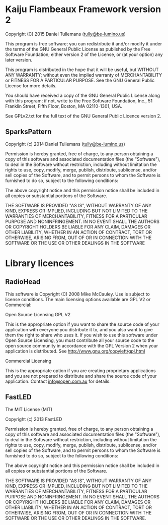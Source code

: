 # Kaiju Flambeaux Framework version 2
Copyright (C) 2015 Daniel Tullemans (tully@be-lumino.us)

This program is free software; you can redistribute it and/or
modify it under the terms of the GNU General Public License
as published by the Free Software Foundation; either version 2
of the License, or (at your option) any later version.

This program is distributed in the hope that it will be useful,
but WITHOUT ANY WARRANTY; without even the implied warranty of
MERCHANTABILITY or FITNESS FOR A PARTICULAR PURPOSE.  See the
GNU General Public License for more details.

You should have received a copy of the GNU General Public License
along with this program; if not, write to the Free Software
Foundation, Inc., 51 Franklin Street, Fifth Floor, Boston, MA  02110-1301, USA.

See GPLv2.txt for the full text of the GNU General Public Licence version 2.

## SparksPattern
Copyright (c) 2014 Daniel Tullemans (tully@be-lumino.us)

Permission is hereby granted, free of charge, to any person
obtaining a copy of this software and associated documentation
files (the "Software"), to deal in the Software without
restriction, including without limitation the rights to use,
copy, modify, merge, publish, distribute, sublicense, and/or sell
copies of the Software, and to permit persons to whom the
Software is furnished to do so, subject to the following
conditions:

The above copyright notice and this permission notice shall be
included in all copies or substantial portions of the Software.

THE SOFTWARE IS PROVIDED "AS IS", WITHOUT WARRANTY OF ANY KIND,
EXPRESS OR IMPLIED, INCLUDING BUT NOT LIMITED TO THE WARRANTIES
OF MERCHANTABILITY, FITNESS FOR A PARTICULAR PURPOSE AND
NONINFRINGEMENT. IN NO EVENT SHALL THE AUTHORS OR COPYRIGHT
HOLDERS BE LIABLE FOR ANY CLAIM, DAMAGES OR OTHER LIABILITY,
WHETHER IN AN ACTION OF CONTRACT, TORT OR OTHERWISE, ARISING
FROM, OUT OF OR IN CONNECTION WITH THE SOFTWARE OR THE USE OR
OTHER DEALINGS IN THE SOFTWARE

# Library licences
## RadioHead
This software is Copyright (C) 2008 Mike McCauley. Use is subject to license
conditions. The main licensing options available are GPL V2 or Commercial:

Open Source Licensing GPL V2

This is the appropriate option if you want to share the source code of your
application with everyone you distribute it to, and you also want to give them
the right to share who uses it. If you wish to use this software under Open
Source Licensing, you must contribute all your source code to the open source
community in accordance with the GPL Version 2 when your application is
distributed. See http://www.gnu.org/copyleft/gpl.html

Commercial Licensing

This is the appropriate option if you are creating proprietary applications
and you are not prepared to distribute and share the source code of your
application. Contact info@open.com.au for details.

## FastLED
The MIT License (MIT)

Copyright (c) 2013 FastLED

Permission is hereby granted, free of charge, to any person obtaining a copy of
this software and associated documentation files (the "Software"), to deal in
the Software without restriction, including without limitation the rights to
use, copy, modify, merge, publish, distribute, sublicense, and/or sell copies of
the Software, and to permit persons to whom the Software is furnished to do so,
subject to the following conditions:

The above copyright notice and this permission notice shall be included in all
copies or substantial portions of the Software.

THE SOFTWARE IS PROVIDED "AS IS", WITHOUT WARRANTY OF ANY KIND, EXPRESS OR
IMPLIED, INCLUDING BUT NOT LIMITED TO THE WARRANTIES OF MERCHANTABILITY, FITNESS
FOR A PARTICULAR PURPOSE AND NONINFRINGEMENT. IN NO EVENT SHALL THE AUTHORS OR
COPYRIGHT HOLDERS BE LIABLE FOR ANY CLAIM, DAMAGES OR OTHER LIABILITY, WHETHER
IN AN ACTION OF CONTRACT, TORT OR OTHERWISE, ARISING FROM, OUT OF OR IN
CONNECTION WITH THE SOFTWARE OR THE USE OR OTHER DEALINGS IN THE SOFTWARE.
